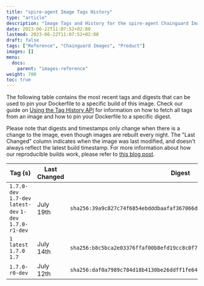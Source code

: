 ```yaml
---
title: "spire-agent Image Tags History"
type: "article"
description: "Image Tags and History for the spire-agent Chainguard Image"
date: 2023-06-22T11:07:52+02:00
lastmod: 2023-06-22T11:07:52+02:00
draft: false
tags: ["Reference", "Chainguard Images", "Product"]
images: []
menu:
  docs:
    parent: "images-reference"
weight: 700
toc: true
---
```


The following table contains the most recent tags and digests that can be used to pin your Dockerfile to a specific build of this image. Check our guide on [Using the Tag History API](/chainguard/chainguard-images/using-the-tag-history-api/) for information on how to fetch all tags from an image and how to pin your Dockerfile to a specific digest.

Please note that digests and timestamps only change when there is a change to the image, even though images are rebuilt every night. The "Last Changed" column indicates when the image was last modified, and doesn't always reflect the latest build timestamp. For more information about how our reproducible builds work, please refer to [this blog post](https://www.chainguard.dev/unchained/reproducing-chainguards-reproducible-image-builds).

| Tag (s)                                                    | Last Changed | Digest                                                                    |
|------------------------------------------------------------|--------------|---------------------------------------------------------------------------|
|  `1.7.0-dev` `1.7-dev` `latest-dev` `1-dev` `1.7.0-r1-dev` | July 19th    | `sha256:39a9c827c74f6854ebdddbaafaf367066de2b70f0a9e13c5106f383bd705974a` |
|  `1` `latest` `1.7.0` `1.7`                                | July 14th    | `sha256:b8c5bca2e03376ffaf00b8efd19cc8c0f707ea9aa9764be5894c5e8c7e6539e2` |
|  `1.7.0-r0-dev`                                            | July 12th    | `sha256:daf0a7989c784d18b4130be26ddff1fe64cc06d98cbb6bd7a71d30e76cb52081` |
